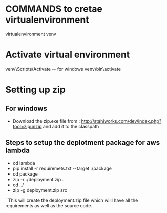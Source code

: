 # COMMANDS to cretae virtualenvironment
virtualenvironment venv

# Activate virtual environment
venv\Scripts\Activate -- for windows
venv\bin\activate

# Setting up zip
## For windows
- Download the zip.exe file from : http://stahlworks.com/dev/index.php?tool=zipunzip and add it to the classpath

## Steps to setup the deplotment package for aws lambda

- cd lambda
- pip install -r requiremets.txt --target ./package
- cd package
- zip -r ./deployment.zip .
- cd ../
- zip -g deployment.zip src

` This will create the deployment.zip file which willl have all the requirements as well as the source code.